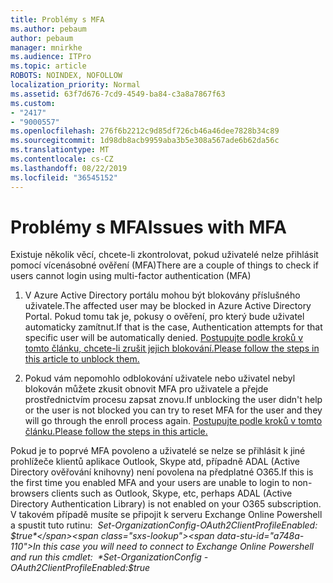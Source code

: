 ```yaml
---
title: Problémy s MFA
ms.author: pebaum
author: pebaum
manager: mnirkhe
ms.audience: ITPro
ms.topic: article
ROBOTS: NOINDEX, NOFOLLOW
localization_priority: Normal
ms.assetid: 63f7d676-7cd9-4549-ba84-c3a8a7867f63
ms.custom:
- "2417"
- "9000557"
ms.openlocfilehash: 276f6b2212c9d85df726cb46a46dee7828b34c89
ms.sourcegitcommit: 1d98db8acb9959aba3b5e308a567ade6b62da56c
ms.translationtype: MT
ms.contentlocale: cs-CZ
ms.lasthandoff: 08/22/2019
ms.locfileid: "36545152"
---
```

# <a name="issues-with-mfa"></a><span data-ttu-id="a748a-102">Problémy s MFA</span><span class="sxs-lookup"><span data-stu-id="a748a-102">Issues with MFA</span></span>
<span data-ttu-id="a748a-103">Existuje několik věcí, chcete-li zkontrolovat, pokud uživatelé nelze přihlásit pomocí vícenásobné ověření (MFA)</span><span class="sxs-lookup"><span data-stu-id="a748a-103">There are a couple of things to check if users cannot login using multi-factor authentication (MFA)</span></span>

1. <span data-ttu-id="a748a-104">V Azure Active Directory portálu mohou být blokovány příslušného uživatele.</span><span class="sxs-lookup"><span data-stu-id="a748a-104">The affected user may be blocked in Azure Active Directory Portal.</span></span> <span data-ttu-id="a748a-105">Pokud tomu tak je, pokusy o ověření, pro který bude uživatel automaticky zamítnut.</span><span class="sxs-lookup"><span data-stu-id="a748a-105">If that is the case, Authentication attempts for that specific user will be automatically denied.</span></span> [<span data-ttu-id="a748a-106">Postupujte podle kroků v tomto článku, chcete-li zrušit jejich blokování.</span><span class="sxs-lookup"><span data-stu-id="a748a-106">Please follow the steps in this article to unblock them.</span></span>](https://docs.microsoft.com/azure/active-directory/authentication/howto-mfa-mfasettings#block-and-unblock-users)

2. <span data-ttu-id="a748a-107">Pokud vám nepomohlo odblokování uživatele nebo uživatel nebyl blokován můžete zkusit obnovit MFA pro uživatele a přejde prostřednictvím procesu zapsat znovu.</span><span class="sxs-lookup"><span data-stu-id="a748a-107">If unblocking the user didn't help or the user is not blocked you can try to reset MFA for the user and they will go through the enroll process again.</span></span> [<span data-ttu-id="a748a-108">Postupujte podle kroků v tomto článku.</span><span class="sxs-lookup"><span data-stu-id="a748a-108">Please follow the steps in this article.</span></span>](https://docs.microsoft.com/azure/active-directory/authentication/howto-mfa-userdevicesettings#require-users-to-provide-contact-methods-again)

<span data-ttu-id="a748a-109">Pokud je to poprvé MFA povoleno a uživatelé se nelze se přihlásit k jiné prohlížeče klientů aplikace Outlook, Skype atd, případně ADAL (Active Directory ověřování knihovny) není povolena na předplatné O365.</span><span class="sxs-lookup"><span data-stu-id="a748a-109">If this is the first time you enabled MFA and your users are unable to login to non-browsers clients such as Outlook, Skype, etc, perhaps ADAL (Active Directory Authentication Library) is not enabled on your O365 subscription.</span></span> <span data-ttu-id="a748a-110">V takovém případě musíte se připojit k serveru Exchange Online Powershell a spustit tuto rutinu:  *Set-OrganizationConfig-OAuth2ClientProfileEnabled: $true*</span><span class="sxs-lookup"><span data-stu-id="a748a-110">In this case you will need to connect to Exchange Online Powershell and run this cmdlet:  *Set-OrganizationConfig -OAuth2ClientProfileEnabled:$true*</span></span>